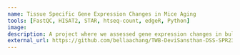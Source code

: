 ```yaml
---
name: Tissue Specific Gene Expression Changes in Mice Aging
tools: [FastQC, HISAT2, STAR, htseq-count, edgeR, Python]
image: 
description: A project where we assessed gene expression changes in bulk RNA-seq mouse liver and brain tissue in relation to aging
external_url: https://github.com/bellaachang/TWB-DeviSansthan-DSS-SPR23
---
```


